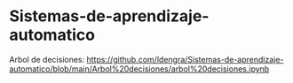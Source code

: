 # Sistemas-de-aprendizaje-automatico

Arbol de decisiones: https://github.com/ldengra/Sistemas-de-aprendizaje-automatico/blob/main/Arbol%20decisiones/arbol%20decisiones.ipynb
